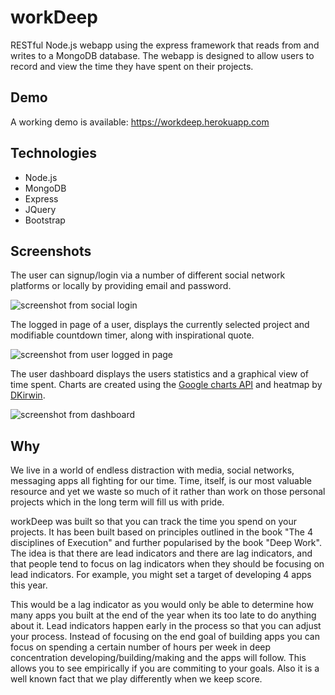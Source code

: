# workDeep

RESTful Node.js webapp using the express framework that reads from and writes to a MongoDB database. The webapp is designed to allow users to record and view the time they have spent on their projects. 

## Demo

A working demo is available: https://workdeep.herokuapp.com 

## Technologies

* Node.js
* MongoDB
* Express
* JQuery
* Bootstrap

## Screenshots

The user can signup/login via a number of different social network platforms or locally by providing email and password.

![screenshot from social login](https://user-images.githubusercontent.com/24863798/37415836-43e1f0e8-27a4-11e8-9316-c2a6a0e81443.png)

The logged in page of a user, displays the currently selected project and modifiable countdown timer, along with inspirational quote.

![screenshot from user logged in page](https://user-images.githubusercontent.com/24863798/37415392-3cdf96e8-27a3-11e8-9699-73ffd9154ab2.png)

The user dashboard displays the users statistics and a graphical view of time spent. Charts are created using the [Google charts API](https://developers.google.com/chart/interactive/docs/quick_start) and heatmap by [DKirwin](https://github.com/DKirwan/calendar-heatmap).

![screenshot from dashboard](https://user-images.githubusercontent.com/24863798/37416179-048b5a6e-27a5-11e8-9efe-0bf56b78a24d.png)


## Why

We live in a world of endless distraction with media, social networks, messaging apps all fighting for our time. Time, itself, is our most valuable resource and yet we waste so much of it rather than work on those personal projects which in the long term will fill us with pride.

workDeep was built so that you can track the time you spend on your projects. It has been built based on principles outlined in the book "The 4 disciplines of Execution" and further popularised by the book "Deep Work". The idea is that there are lead indicators and there are lag indicators, and that people tend to focus on lag indicators when they should be focusing on lead indicators. For example, you might set a target of developing 4 apps this year. 

This would be a lag indicator as you would only be able to determine how many apps you built at the end of the year when its too late to do anything about it. Lead indicators happen early in the process so that you can adjust your process. Instead of focusing on the end goal of building apps you can focus on spending a certain number of hours per week in deep concentration developing/building/making and the apps will follow. This allows you to see empirically if you are commiting to your goals. Also it is a well known fact that we play differently when we keep score.  




